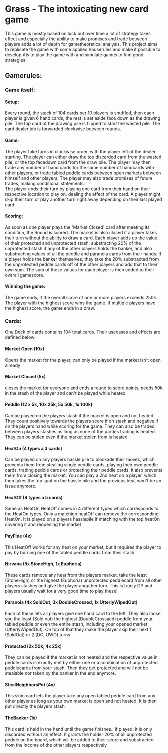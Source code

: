 # Grass - The intoxicating new card game
This game is mostly based on luck but over time a lot of strategy takes effect and especially the ability to make promises and trade between players adds a lot of depth for gametheoretical analysis.
This project aims to replicate the game with some applied houserules and make it possible to develop AIs to play the game with and simulate games to find good strategies!

## Gamerules:
### Game itself:
#### Setup:
Every round, the stack of 104 cards per 10 players is shuffled, then each player is given 6 hand cards, the rest is set aside face down as the drawing  pile. The top card of the drawing pile is flipped to start the wasted pile. The card dealer job is forwarded clockwise between rounds.
#### Game:
The player take turns in clockwise order, with the player left of the dealer starting. The player can either draw the top discarded card from the wasted pile, or the top facedown card from the draw pile. The player may then trade any number of hand cards for the same number of handcards with other players, or trade tabled peddle cards between open markets between himself and other players. The player may also trade promises of future trades, making conditional statements.  
The player ends their turn by playing one card from their hand on their respective location to play on, dealing the effect of the card.
A player might skip their turn or play another turn right away depending on their last played card.
#### Scoring:
As soon as one player plays the 'Market Closed' card after meeting its condition, the Round is scored. The market is also closed if a player takes their turn without the ability to draw a card. Each player adds up the value of their protected and unprotected stash, substracting 20% of the unprotected stash if any of the other players holds the banker, and also substracting values of all the peddle and paranoia cards from their hands. If a player holds the banker themselves, they take the 20% substracted from the unprotected peddle cards off of the other players and add that to their own sum. The sum of these values for each player is then added to their overall gamescore.
#### Winning the game:
The game ends, if the overall score of one or more players exceeds 250k. The player with the highest score wins the game. If multiple players have the highest score, the game ends in a draw.

### Cards:
One Deck of cards contains 104 total cards. Their usecases and effects are defined below:
#### Market Open (10x)
Opens the market for the player, can only be played if the market isn't open already
#### Market Closed (5x)
closes the market for everyone and ends a round to score points, needs 50k in the stash of the player and can't be played while heated
#### Peddle (12 x 5k, 10x 25k, 5x 50k, 1x 100k)
Can be played on the players stash if the market is open and not heated. They count positively towards the players score if on stash and negative if on the players hand while scoring for the game. They can also be traded between players stashes as long as none of the parties trading is heated. They  can be stolen even if the market stolen from is heated
#### HeatOn (4 types a 3 cards)
Can be played on any players hassle pile to blockade their moves, which prevents them from stealing single peddle cards, playing their own peddle cards, trading peddle cards or protecting their peddle cards. It also prevents them from closing the market. You can play a 2nd heat on a player, which then takes the top spot on the hassle pile and the previous heat won't be an issue anymore.
#### HeatOff (4 types a 5 cards)
Same as HeatOn HeatOff comes in 4 different types which corresponds to the HeatOn types. Only a matchign heatOff can remove the corresponding HeatOn. It is played on a players hasslepile if matching with the top heatOn covering it and reopening the market
#### PayFine (4x)
This HeatOff works for any heat on your market, but it requires the player to pay by burning one of the tabled peddle cards from their stash.
#### Nirvana (5x StoneHigh, 1x Euphoria)
These cards remove any heat from the players market, take the least (StoneHigh) or the highest (Euphoria) unprotected peddlecard from all other players stashes and give the player anopther turn. This is truely OP and players usually wait for a very good time to play these!
#### Paranoia (4x SoldOut, 3x DoubleCrossed, 1x UtterlyWipedOut)
Each of these lets all players give one hand card to the left. They also loose you the least (Sold out) the highest (DoubleCrossaed) peddle from your tabled peddle or even the entire stash, including your opened market (UtterlyWipedOut). On top of that they make the player skip their next 1 (SoldOut) or 2 (DC, UWO) turns
#### Protected (2x 50k, 4x 25k)
They can be played if the market is not heated and the respective value in peddle cards is exactly met by either one or a combination of unprotected peddlecards from your stash. Then they get protected and will not be stealable nor taken by the banker in the end anymore.
#### StealNeighborsPot (4x)
This skim card lets the player take any open tabled peddle card from any other player as long as your own market is open and not heated. It is then put directly the players stash
#### TheBanker (1x)
This card is held in the hand until the game finishes.. If played, it is only discarded without an effect. It grants the holder 20% of all unprotected peddle on the board, which will be added to their score and substracted from the income of the other players respectively


